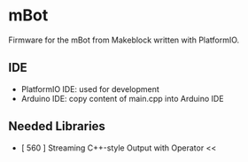# mBot
Firmware for the mBot from Makeblock written with PlatformIO.

## IDE
* PlatformIO IDE: used for development
* Arduino IDE: copy content of main.cpp into Arduino IDE

## Needed Libraries
* [ 560 ] Streaming C++-style Output with Operator <<
